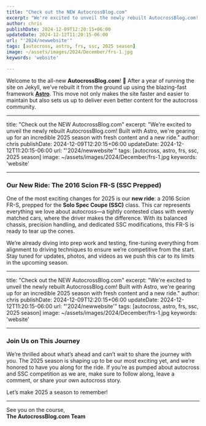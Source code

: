 ```yaml
---
title: "Check out the NEW AutocrossBlog.com"
excerpt: "We're excited to unveil the newly rebuilt AutocrossBlog.com! Built with Astro, we're gearing up for an incredible 2025 season with fresh content and a new ride."
author: chris
publishDate: 2024-12-09T12:20:15+06:00
updateDate: 2024-12-12T11:20:15-06:00
url: "'2024/newwebsite'"
tags: [autocross, astro, frs, ssc, 2025 season]
image: ~/assets/images/2024/December/frs-1.jpg
keywords: 'website'

---
```


Welcome to the all-new **AutocrossBlog.com**! 🎉 After a year of running the site on Jekyll, we’ve rebuilt it from the ground up using the blazing-fast framework **[Astro](https://astro.build/)**. This move not only makes the site faster and easier to maintain but also sets us up to deliver even better content for the autocross community.

---
title: "Check out the NEW AutocrossBlog.com"
excerpt: "We're excited to unveil the newly rebuilt AutocrossBlog.com! Built with Astro, we're gearing up for an incredible 2025 season with fresh content and a new ride."
author: chris
publishDate: 2024-12-09T12:20:15+06:00
updateDate: 2024-12-12T11:20:15-06:00
url: "'2024/newwebsite'"
tags: [autocross, astro, frs, ssc, 2025 season]
image: ~/assets/images/2024/December/frs-1.jpg
keywords: 'website'

---

### **Our New Ride: The 2016 Scion FR-S (SSC Prepped)**

One of the most exciting changes for 2025 is our **new ride**: a 2016 Scion FR-S, prepped for the **Solo Spec Coupe (SSC)** class. This car represents everything we love about autocross—a tightly contested class with evenly matched cars, where the driver makes the difference. With its balanced chassis, precision handling, and dedicated SSC modifications, this FR-S is ready to tear up the cones.

We’re already diving into prep work and testing, fine-tuning everything from alignment to driving techniques to ensure we’re competitive from the start. Stay tuned for updates, photos, and videos as we push this car to its limits in the upcoming season.

---
title: "Check out the NEW AutocrossBlog.com"
excerpt: "We're excited to unveil the newly rebuilt AutocrossBlog.com! Built with Astro, we're gearing up for an incredible 2025 season with fresh content and a new ride."
author: chris
publishDate: 2024-12-09T12:20:15+06:00
updateDate: 2024-12-12T11:20:15-06:00
url: "'2024/newwebsite'"
tags: [autocross, astro, frs, ssc, 2025 season]
image: ~/assets/images/2024/December/frs-1.jpg
keywords: 'website'

---

### **Join Us on This Journey**

We’re thrilled about what’s ahead and can’t wait to share the journey with you. The 2025 season is shaping up to be our most exciting yet, and we’re honored to have you along for the ride. If you’re as pumped about autocross and SSC competition as we are, make sure to follow along, leave a comment, or share your own autocross story.

Let’s make 2025 a season to remember!

---

See you on the course,  
**The AutocrossBlog.com Team**

